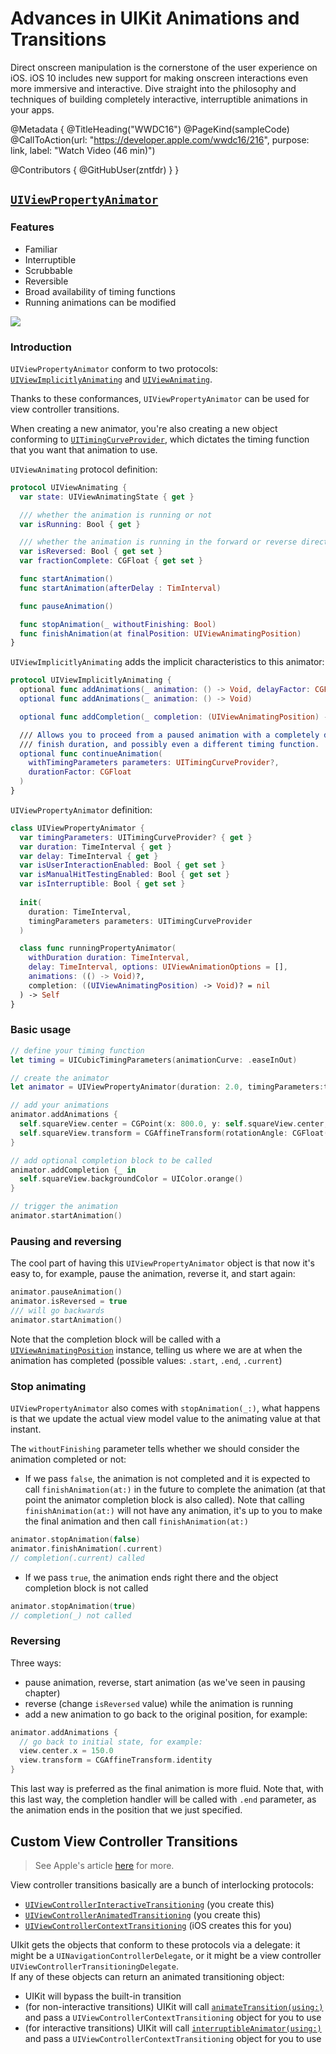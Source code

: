 # Advances in UIKit Animations and Transitions

Direct onscreen manipulation is the cornerstone of the user experience on iOS. iOS 10 includes new support for making onscreen interactions even more immersive and interactive. Dive straight into the philosophy and techniques of building completely interactive, interruptible animations in your apps.

@Metadata {
   @TitleHeading("WWDC16")
   @PageKind(sampleCode)
   @CallToAction(url: "https://developer.apple.com/wwdc16/216", purpose: link, label: "Watch Video (46 min)")

   @Contributors {
      @GitHubUser(zntfdr)
   }
}



## [`UIViewPropertyAnimator`][UIViewPropertyAnimator]

### Features

- Familiar
- Interruptible
- Scrubbable
- Reversible
- Broad availability of timing functions 
- Running animations can be modified

![][UIViewPropertyAnimatorImage]

### Introduction

`UIViewPropertyAnimator` conform to two protocols: [`UIViewImplicitlyAnimating`][UIViewImplicitlyAnimating] and [`UIViewAnimating`][UIViewAnimating].

Thanks to these conformances, `UIViewPropertyAnimator` can be used for view controller transitions.

When creating a new animator, you're also creating a new object conforming to [`UITimingCurveProvider`][UITimingCurveProvider], which dictates the timing function that you want that animation to use.

`UIViewAnimating` protocol definition:

```swift
protocol UIViewAnimating {
  var state: UIViewAnimatingState { get }

  /// whether the animation is running or not
  var isRunning: Bool { get }

  /// whether the animation is running in the forward or reverse direction
  var isReversed: Bool { get set }
  var fractionComplete: CGFloat { get set }

  func startAnimation()
  func startAnimation(afterDelay : TimInterval)

  func pauseAnimation()

  func stopAnimation(_ withoutFinishing: Bool)
  func finishAnimation(at finalPosition: UIViewAnimatingPosition)
}
```

`UIViewImplicitlyAnimating` adds the implicit characteristics to this animator:

```swift
protocol UIViewImplicitlyAnimating {
  optional func addAnimations(_ animation: () -> Void, delayFactor: CGFloat)
  optional func addAnimations(_ animation: () -> Void)

  optional func addCompletion(_ completion: (UIViewAnimatingPosition) -> Void)

  /// Allows you to proceed from a paused animation with a completely different 
  /// finish duration, and possibly even a different timing function.
  optional func continueAnimation(
    withTimingParameters parameters: UITimingCurveProvider?, 
    durationFactor: CGFloat
  )
}
```

`UIViewPropertyAnimator` definition:

```swift
class UIViewPropertyAnimator {
  var timingParameters: UITimingCurveProvider? { get }
  var duration: TimeInterval { get }
  var delay: TimeInterval { get }
  var isUserInteractionEnabled: Bool { get set }
  var isManualHitTestingEnabled: Bool { get set }
  var isInterruptible: Bool { get set }
  
  init(
    duration: TimeInterval, 
    timingParameters parameters: UITimingCurveProvider
  )

  class func runningPropertyAnimator(
    withDuration duration: TimeInterval,
    delay: TimeInterval, options: UIViewAnimationOptions = [],
    animations: (() -> Void)?,
    completion: ((UIViewAnimatingPosition) -> Void)? = nil
  ) -> Self
}
```

### Basic usage

```swift
// define your timing function
let timing = UICubicTimingParameters(animationCurve: .easeInOut)

// create the animator
let animator = UIViewPropertyAnimator(duration: 2.0, timingParameters:timing)

// add your animations
animator.addAnimations {
  self.squareView.center = CGPoint(x: 800.0, y: self.squareView.center,y)
  self.squareView.transform = CGAffineTransform(rotationAngle: CGFloat(M_PI_2))
}

// add optional completion block to be called
animator.addCompletion {_ in
  self.squareView.backgroundColor = UIColor.orange()
}

// trigger the animation
animator.startAnimation()
```

### Pausing and reversing

The cool part of having this `UIViewPropertyAnimator` object is that now it's easy to, for example, pause the animation, reverse it, and start again:

```swift
animator.pauseAnimation()
animator.isReversed = true
/// will go backwards
animator.startAnimation()
```

Note that the completion block will be called with a [`UIViewAnimatingPosition`][UIViewAnimatingPosition] instance, telling us where we are at when the animation has completed (possible values: `.start`, `.end`, `.current`)

### Stop animating

`UIViewPropertyAnimator` also comes with `stopAnimation(_:)`, what happens is that we update the actual view model value to the animating value at that instant. 

The `withoutFinishing` parameter tells whether we should consider the animation completed or not:

- If we pass `false`, the animation is not completed and it is expected to call `finishAnimation(at:)` in the future to complete the animation (at that point the animator completion block is also called). Note that calling `finishAnimation(at:)` will not have any animation, it's up to you to make the final animation and then call `finishAnimation(at:)`

```swift
animator.stopAnimation(false)
animator.finishAnimation(.current)
// completion(.current) called
```

- If we pass `true`, the animation ends right there and the object completion block is not called

```swift
animator.stopAnimation(true)
// completion(_) not called
```

### Reversing

Three ways:

- pause animation, reverse, start animation (as we've seen in pausing chapter)
- reverse (change `isReversed` value) while the animation is running
- add a new animation to go back to the original position, for example:

```swift
animator.addAnimations {
  // go back to initial state, for example:
  view.center.x = 150.0
  view.transform = CGAffineTransform.identity
}
```

This last way is preferred as the final animation is more fluid. Note that, with this last way, the completion handler will be called with `.end` parameter, as the animation ends in the position that we just specified.

## Custom View Controller Transitions

> See Apple's article [here][appleTrans] for more.

View controller transitions basically are a bunch of interlocking protocols:

- [`UIViewControllerInteractiveTransitioning`][UIViewControllerInteractiveTransitioning] (you create this)
- [`UIViewControllerAnimatedTransitioning`][UIViewControllerAnimatedTransitioning] (you create this)
- [`UIViewControllerContextTransitioning`][UIViewControllerContextTransitioning] (iOS creates this for you)

UIkit gets the objects that conform to these protocols via a delegate: it might be a `UINavigationControllerDelegate`, or it might be a view controller `UIViewControllerTransitioningDelegate`.  
If any of these objects can return an animated transitioning object: 

- UIKit will bypass the built-in transition
- (for non-interactive transitions) UIKit will call [`animateTransition(using:)`][animateTransition(using:)] and pass a `UIViewControllerContextTransitioning` object for you to use
- (for interactive transitions) UIKit will call [`interruptibleAnimator(using:)`][interruptibleAnimator(using:)] and pass a `UIViewControllerContextTransitioning` object for you to use

[UIViewPropertyAnimatorImage]: WWDC16-216-UIViewPropertyAnimatorImage
[interruptibleAnimator(using:)]: https://developer.apple.com/documentation/uikit/uiviewcontrolleranimatedtransitioning/1829434-interruptibleanimator
[animateTransition(using:)]: https://developer.apple.com/documentation/uikit/uiviewcontrolleranimatedtransitioning/1622061-animatetransition
[appleTrans]: https://developer.apple.com/library/archive/featuredarticles/ViewControllerPGforiPhoneOS/CustomizingtheTransitionAnimations.html
[UIViewControllerContextTransitioning]: https://developer.apple.com/documentation/uikit/uiviewcontrollercontexttransitioning
[UIViewControllerAnimatedTransitioning]: https://developer.apple.com/documentation/uikit/uiviewcontrolleranimatedtransitioning
[UIViewControllerInteractiveTransitioning]: https://developer.apple.com/documentation/uikit/uiviewcontrollerinteractivetransitioning
[UIViewAnimatingPosition]: https://developer.apple.com/documentation/uikit/uiviewanimatingposition
[UITimingCurveProvider]: https://developer.apple.com/documentation/uikit/uitimingcurveprovider
[UIViewAnimating]: https://developer.apple.com/documentation/uikit/uiviewanimating
[UIViewImplicitlyAnimating]: https://developer.apple.com/documentation/uikit/uiviewimplicitlyanimating
[UIViewPropertyAnimator]: https://developer.apple.com/documentation/uikit/uiviewpropertyanimator
